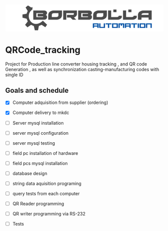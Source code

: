 ![alt text](https://github.com/borbolla-automation/QRCode_tracking/blob/master/Borbolla_automation_logo.png "Borbolla Automation Logo")

# QRCode_tracking

Project for Production line converter housing tracking , and QR code Generation , as well as synchronization casting-manufacturing codes with single ID

## Goals and schedule

- [x] Computer adquisition from supplier (ordering)
- [x] Computer delivery to mkdc
- [ ] Server mysql installation 
- [ ] server mysql configuration
- [ ] server mysql testing
- [ ] field pc installation of hardware
- [ ] field pcs mysql installation
- [ ] database design
- [ ] string data aquisition programing
- [ ] query tests from each computer
- [ ] QR Reader programming 
- [ ] QR writer programming via RS-232
- [ ] Tests

